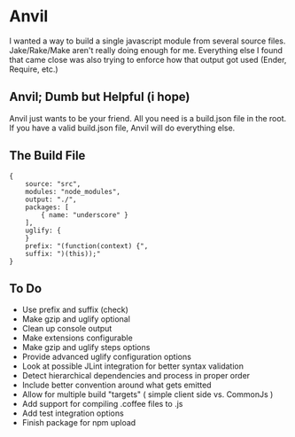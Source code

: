 # Anvil

I wanted a way to build a single javascript module from several source files. Jake/Rake/Make aren't really doing enough for me. Everything else I found that came close was also trying to enforce how that output got used (Ender, Require, etc.)

## Anvil; Dumb but Helpful (i hope)

Anvil just wants to be your friend. All you need is a build.json file in the root. If you have a valid build.json file, Anvil will do everything else.

## The Build File

    {
        source: "src",
        modules: "node_modules",
        output: "./",
        packages: [
            { name: "underscore" }
        ],
        uglify: {
        }
        prefix: "(function(context) {",
        suffix: ")(this));"
    }

## To Do

* Use prefix and suffix (check)
* Make gzip and uglify optional
* Clean up console output
* Make extensions configurable
* Make gzip and uglify steps options
* Provide advanced uglify configuration options
* Look at possible JLint integration for better syntax validation
* Detect hierarchical dependencies and process in proper order
* Include better convention around what gets emitted
* Allow for multiple build "targets" ( simple client side vs. CommonJs )
* Add support for compiling .coffee files to .js
* Add test integration options
* Finish package for npm upload